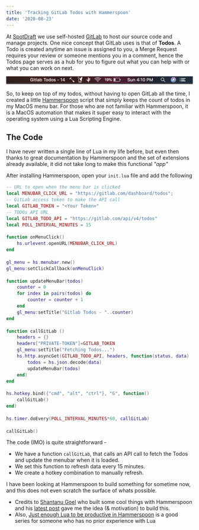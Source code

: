 ```yaml
---
title: 'Tracking GitLab Todos with Hammerspoon'
date: '2020-08-23'
---
```


At [SpotDraft](https://spotdraft.com) we use self-hosted [GitLab](https://gitlab.com) to host our source code and manage projects. One nice concept that GitLab uses is that of **Todos**. A Todo is created anytime an issue is assigned to you, a Merge Request requires your review or someone mentions you in a comment, hence the Todos page serves as a hub for you to figure out what you can help with or what you can work on next.

![Gitlab Todo Menu](./gitlab-todo-menubar.png)

So, to keep on top of my todos, without having to open GitLab all the time, I created a little [Hammerspoon](https://www.hammerspoon.org/) script that simply keeps the count of todos in my MacOS menu bar. For those who are not familiar with Hammerspoon, it is a MacOS automation that makes it super easy to interact with the operating system using a Lua Scripting Engine.

## The Code

I have never written a single line of Lua in my life before, but even then thanks to great documentation by Hammerspoon and the set of extensions already available, it did not take long to make this functional _"app"_

After installing Hammerspoon, open your `init.lua` file and add the following

```lua
-- URL to open when the menu bar is clicked
local MENUBAR_CLICK_URL = "https://gitlab.com/dashboard/todos";
-- GitLab access token to make the API call
local GITLAB_TOKEN = "<Your Token>"
-- TODOs API URL
local GITLAB_TODO_API = "https://gitlab.com/api/v4/todos"
local POLL_INTERVAL_MINUTES = 15

function onMenuClick()
    hs.urlevent.openURL(MENUBAR_CLICK_URL)
end

gl_menu = hs.menubar.new()
gl_menu:setClickCallback(onMenuClick)

function updateMenuBar(todos)
    counter = 0
    for index in pairs(todos) do
        counter = counter + 1
    end
    gl_menu:setTitle("Gitlab Todos - "..counter)
end

function callGitLab ()
    headers = {}
    headers["PRIVATE-TOKEN"]=GITLAB_TOKEN
    gl_menu:setTitle("Fetching Todos...")
    hs.http.asyncGet(GITLAB_TODO_API, headers, function(status, data)
        todos = hs.json.decode(data)
        updateMenuBar(todos)
    end)
end

hs.hotkey.bind({"cmd", "alt", "ctrl"}, "G", function()
    callGitLab()
end)

hs.timer.doEvery(POLL_INTERVAL_MINUTES*60, callGitLab)

callGitLab()
```

The code (IMO) is quite straightforward -

- We have a function `callGitLab`, that calls an API call to fetch the Todos and update the menubar when it is loaded.
- We set this function to refresh data every 15 minutes.
- We create a hotkey combination to manually refresh.

I have been looking at Hammerspoon to build something for sometime now, and this does not even scratch the surface of whats possible.

- Credits to [Shantanu Goel](https://shantanugoel.com/) who built some cool things with Hammerspoon and his [latest post](https://shantanugoel.com/2020/08/21/hammerspoon-multiscreen-window-layout-macos/) gave me the idea (& motivation) to build this.
- Also, [Just enough Lua to be productive in Hammerspoon](https://zzamboni.org/post/just-enough-lua-to-be-productive-in-hammerspoon-part-1/) is a good series for someone who has no prior experience with Lua
